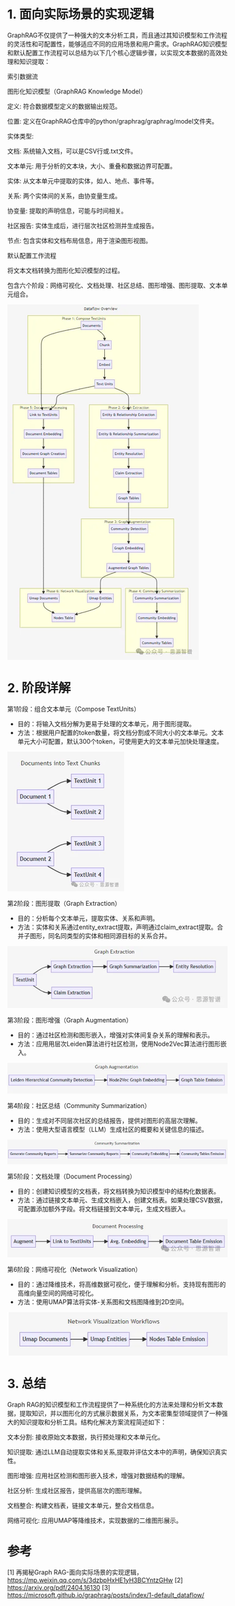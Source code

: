 # 1. 面向实际场景的实现逻辑

GraphRAG不仅提供了一种强大的文本分析工具，而且通过其知识模型和工作流程的灵活性和可配置性，能够适应不同的应用场景和用户需求。GraphRAG知识模型和默认配置工作流程可以总结为以下几个核心逻辑步骤，以实现文本数据的高效处理和知识提取：

索引数据流

图形化知识模型（GraphRAG Knowledge Model）

定义: 符合数据模型定义的数据输出规范。

位置: 定义在GraphRAG仓库中的python/graphrag/graphrag/model文件夹。

实体类型:

文档: 系统输入文档，可以是CSV行或.txt文件。

文本单元: 用于分析的文本块，大小、重叠和数据边界可配置。

实体: 从文本单元中提取的实体，如人、地点、事件等。

关系: 两个实体间的关系，由协变量生成。

协变量: 提取的声明信息，可能与时间相关。

社区报告: 实体生成后，进行层次社区检测并生成报告。

节点: 包含实体和文档布局信息，用于渲染图形视图。

默认配置工作流程

将文本文档转换为图形化知识模型的过程。

包含六个阶段：网络可视化、文档处理、社区总结、图形增强、图形提取、文本单元组合。

![](.06_处理逻辑_images/配置工作流.png)

# 2. 阶段详解

第1阶段：组合文本单元（Compose TextUnits）

- 目的：将输入文档分解为更易于处理的文本单元，用于图形提取。
- 方法：根据用户配置的token数量，将文档分割成不同大小的文本单元。文本单元大小可配置，默认300个token，可使用更大的文本单元加快处理速度。

![](.06_处理逻辑_images/分块.png)

第2阶段：图形提取（Graph Extraction）

- 目的：分析每个文本单元，提取实体、关系和声明。
- 方法：实体和关系通过entity_extract提取，声明通过claim_extract提取。合并子图形，同名同类型的实体和相同源目标的关系合并。

![](.06_处理逻辑_images/图提取.png)

第3阶段：图形增强（Graph Augmentation）

- 目的：通过社区检测和图形嵌入，增强对实体间复杂关系的理解和表示。
- 方法：应用用层次Leiden算法进行社区检测，使用Node2Vec算法进行图形嵌入。

![](.06_处理逻辑_images/图增强.png)

第4阶段：社区总结（Community Summarization）

- 目的：生成对不同层次社区的总结报告，提供对图形的高层次理解。
- 方法：使用大型语言模型（LLM）生成社区的概要和关键信息的描述。

![](.06_处理逻辑_images/社区总结.png)

第5阶段：文档处理（Document Processing）

- 目的：创建知识模型的文档表，将文档转换为知识模型中的结构化数据表。
- 方法：通过链接文本单元、生成文档嵌入，创建文档表。如果处理CSV数据，可配置添加额外字段。将文档链接到文本单元，生成文档嵌入。

![](.06_处理逻辑_images/文档处理.png)

第6阶段：网络可视化（Network Visualization）
- 目的：通过降维技术，将高维数据可视化，便于理解和分析。支持现有图形的高维向量空间的网络可视化。
- 方法：使用UMAP算法将实体-关系图和文档图降维到2D空间。

![](.06_处理逻辑_images/可视化流程.png)

# 3. 总结

Graph RAG的知识模型和工作流程提供了一种系统化的方法来处理和分析文本数据，提取知识，并以图形化的方式展示数据关系，为文本密集型领域提供了一种强大的知识提取和分析工具。结构化解决方案流程简述如下：

文本分割: 接收原始文本数据，执行预处理和文本单元化。

知识提取: 通过LLM自动提取实体和关系,提取并评估文本中的声明，确保知识真实性。

图形增强: 应用社区检测和图形嵌入技术，增强对数据结构的理解。

社区分析: 生成社区报告，提供高层次的图形理解。

文档整合: 构建文档表，链接文本单元，整合文档信息。

网络可视化: 应用UMAP等降维技术，实现数据的二维图形展示。

# 参考

[1] 再揭秘Graph RAG-面向实际场景的实现逻辑，https://mp.weixin.qq.com/s/3dzbpHxHE1yH3BCYntzGHw
[2] https://arxiv.org/pdf/2404.16130
[3] https://microsoft.github.io/graphrag/posts/index/1-default_dataflow/